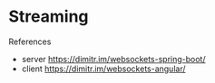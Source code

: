 # Streaming

References

- server https://dimitr.im/websockets-spring-boot/
- client https://dimitr.im/websockets-angular/
